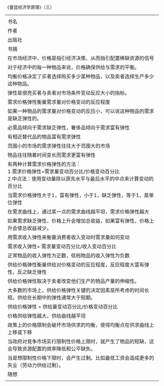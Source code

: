 《曼昆经济学原理》（三）

|     |
| --- |
|  |
| 书名  |
| 作者  |
| 出版社 |
| 书摘  |
| 在市场经济中，价格是指引经济决策、从而指引配置稀缺资源的信号 |
| 对于经济中的每一种物品来说，价格确保供给与需求的平衡。 |
| 均衡价格决定了买者选择购买多少某种物品，以及卖者选择生产多少这种物品。 |
| 弹性是很亮买者与卖者对市场条件变动反应大小的指标。 |
| 需求价格弹性衡量需求量对价格变动的反应程度 |
| 如果一种物品的需求量对价格变动的反应小，可以说这种物品的需求是缺乏弹性的。 |
| 必需品倾向于需求缺乏弹性，奢侈品倾向于需求富有弹性 |
| 有相近替代品的物品富有需求弹性 |
| 范围小的市场的需求弹性往往大于范围大的市场 |
| 物品往往随着时间变长而需求更富有弹性 |
| 有两种计算需求价格弹性的方法：<br>1.需求价格弹性=需求量变动百分比/价格变动百分比<br>2.中点法：使用变动量除以原先水平与最后水平的中点来计算变动的百分比 |
| 当需求价格弹性大于1，富有弹性，小于1，缺乏弹性，等于1，是单位弹性 |
| 在需求曲线上，通过某一点的需求曲线越平坦，需求价格弹性越大 |
| 如果需求缺乏弹性，价格上升会增加总收益，如果富有弹性，价格上升会使总收益减少。 |
| 用需求收入弹性来衡量消费者收入变动时需求量如何变动 |
| 需求收入弹性= 需求量变动百分比/收入变动百分比 |
| 正常物品的收入弹性为正数，低档物品的收入弹性为负数 |
| 供给价格弹性衡量供给对价格变动的反应程度，反应程度大富有弹性，反之缺乏弹性 |
| 供给价格弹性取决于卖者改变他们生产的物品产量的伸缩性。 |
| 大多数的市场上，供给价格弹性关键的决定因素是所考虑的时间长短。供给在长期中的弹性通常大于短期。 |
| 供给价格弹性 = 供给量变动百分比/价格变动百分比 |
| 价格供给弹性越大，供给曲线越平坦 |
| 政策上的价格限制会破坏市场供求的均衡，使得均衡点在供求曲线上上移或下移 |
| 当政府对竞争市场实行限制性价格上限时，就产生了物品的短缺，这会导致资源配置的效率降低和公平缺失。 |
| 当是想限制性价格下限时，会产生过剩。比如最低工资会造成更多的失业（劳动力供给过剩）。 |
| 随想  |
|     |